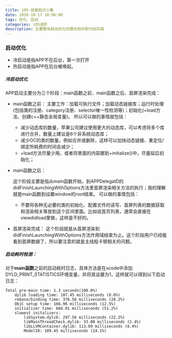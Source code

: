 ```yaml
---
title: iOS-技能知识小集
date: 2020-10-17 10:06:00
tags: 优化、启动
categories: iOS进阶
description: 主要整体启动优化的理论知识和代码实践
---
```

### 启动优化

- 冷启动是指APP不在后台，第一次打开
- 热启动是指APP在后台被唤起。

##### 冷启动优化

APP启动主要分为三个阶段：main函数之前、main函数之后、首屏渲染完成：

- main函数之前：
  主要工作：加载可执行文件；加载动态链接库；运行时处理(包括类的注册、category注册、selector唯一性检测等)；初始化(+load方法、创建c++静态全局变量)。
  所以可以做的事情就包括：

  - 减少动态库的数量，苹果公司建议使用更大的动态库，可以考虑将多个库进行合并，数量上建议是6个非系统动态库；
  - 减少OC的类的数量，例如合并或删除，这样可以加快动态链接、重定位/绑定所耗费的时间会减少；
  - +load方法尽量少用，或者将里面的内容挪到+initialize()中，尽量延后初始化；

- main函数之后：

  这个阶段主要是指从main函数开始，到APPDelegatD的didFinishLaunchingWithOptions方法里首屏渲染相关方法的执行；我的理解就是main函数到设置window的root结束。
  可以做的事情包括：

  - 不要将各种无必要的类的初始化、配置文件的读写、首屏列表的数据获取和渲染相关等放到这个区间里面。比如说首页列表，通常会直接在viewdidload里做，这样是不好的。

- 首屏渲染完成：
  这个阶段就是从首屏渲染到didFinishLaunchingWiithOptions方法作用域结束为止。这个阶段用户已经能看到首屏数据了，所以要注意的就是主线程卡顿相关的问题。

##### 启动耗时检测：

对于**main函数**之前的启动耗时日志，具体方法是在xcode中添加DYLD_PRINT_STATISTICS环境变量，并将其设置为1，这样就可以得到以下启动日志：

```
Total pre-main time: 1.3 seconds(100.0%)
	dylib loading time: 107.45 milliseconds (8.0%)
	rebase/binding time: 376.56 milliseconds (28.2%)
	ObjC setup time: 166.96 milliseconds (12.5%)
	initializer time: 684.01 milliseconds (51.2%)
	slowest initalizers:
		libSystem.dylib: 297.56 milliseconds (22.2%)
		libMainThreadCheck.dylib: 33.00 milliseconds (2.4%)
		libLLVMContainer.dylib: 113.09 milliseconds (8.4%)
		ModelIO: 189.45 milliseconds (14.1%)
```

